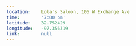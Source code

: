 ```yaml
---
location:    Lola's Saloon, 105 W Exchange Ave
time:        '7:00 pm'
latitude:    32.752429
longitude:   -97.356319
link:        null
---
```

